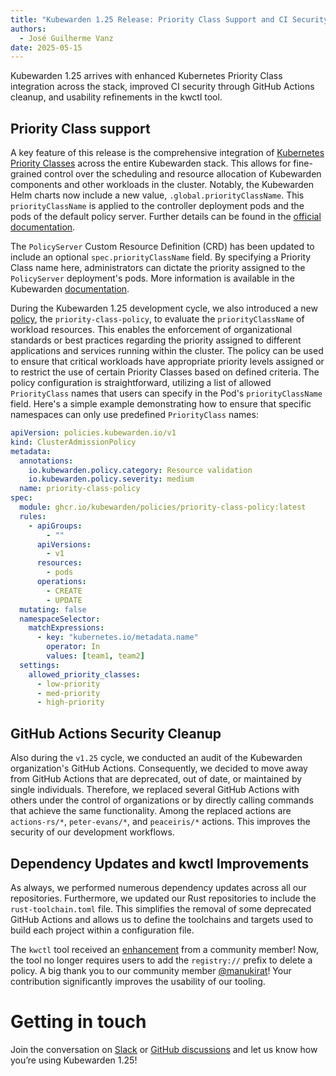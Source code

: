 ```yaml
---
title: "Kubewarden 1.25 Release: Priority Class Support and CI Security Enhancements"
authors:
  - José Guilherme Vanz
date: 2025-05-15
---
```


Kubewarden 1.25 arrives with enhanced Kubernetes Priority Class integration
across the stack, improved CI security through GitHub Actions cleanup, and
usability refinements in the kwctl tool.

## Priority Class support

A key feature of this release is the comprehensive integration of [Kubernetes
Priority
Classes](https://kubernetes.io/docs/concepts/scheduling-eviction/pod-priority-preemption/)
across the entire Kubewarden stack. This allows for fine-grained control over
the scheduling and resource allocation of Kubewarden components and other
workloads in the cluster. Notably, the Kubewarden Helm charts now include a new
value, `.global.priorityClassName`. This `priorityClassName` is applied to the
controller deployment pods and the pods of the default policy server. Further
details can be found in the [official
documentation](https://docs.kubewarden.io/howtos/production-deployments).

The `PolicyServer` Custom Resource Definition (CRD) has been updated to include
an optional `spec.priorityClassName` field. By specifying a Priority Class name
here, administrators can dictate the priority assigned to the `PolicyServer`
deployment's pods. More information is available in the Kubewarden
[documentation](https://docs.kubewarden.io/howtos/policy-servers/production-deployments#configuring-priorityclasses).

During the Kubewarden 1.25 development cycle, we also introduced a new
[policy](https://github.com/kubewarden/priority-class-policy), the
`priority-class-policy`, to evaluate the `priorityClassName` of workload
resources. This enables the enforcement of organizational standards or best
practices regarding the priority assigned to different applications and
services running within the cluster. The policy can be used to ensure that
critical workloads have appropriate priority levels assigned or to restrict the
use of certain Priority Classes based on defined criteria. The policy
configuration is straightforward, utilizing a list of allowed `PriorityClass`
names that users can specify in the Pod's `priorityClassName` field. Here's a
simple example demonstrating how to ensure that specific namespaces can only
use predefined `PriorityClass` names:

```yaml
apiVersion: policies.kubewarden.io/v1
kind: ClusterAdmissionPolicy
metadata:
  annotations:
    io.kubewarden.policy.category: Resource validation
    io.kubewarden.policy.severity: medium
  name: priority-class-policy
spec:
  module: ghcr.io/kubewarden/policies/priority-class-policy:latest
  rules:
    - apiGroups:
        - ""
      apiVersions:
        - v1
      resources:
        - pods
      operations:
        - CREATE
        - UPDATE
  mutating: false
  namespaceSelector:
    matchExpressions:
      - key: "kubernetes.io/metadata.name"
        operator: In
        values: [team1, team2]
  settings:
    allowed_priority_classes:
      - low-priority
      - med-priority
      - high-priority
```

## GitHub Actions Security Cleanup

Also during the `v1.25` cycle, we conducted an audit of the Kubewarden
organization's GitHub Actions. Consequently, we decided to move away from
GitHub Actions that are deprecated, out of date, or maintained by single
individuals. Therefore, we replaced several GitHub Actions with others under
the control of organizations or by directly calling commands that achieve the
same functionality. Among the replaced actions are `actions-rs/*`,
`peter-evans/*`, and `peaceiris/*` actions. This improves the security of our
development workflows.

## Dependency Updates and kwctl Improvements

As always, we performed numerous dependency updates across all our
repositories. Furthermore, we updated our Rust repositories to include the
`rust-toolchain.toml` file. This simplifies the removal of some deprecated
GitHub Actions and allows us to define the toolchains and targets used to build
each project within a configuration file.

The `kwctl` tool received an
[enhancement](https://github.com/kubewarden/kwctl/pull/1169) from a community
member! Now, the tool no longer requires users to add the `registry://` prefix
to delete a policy. A big thank you to our community member
[@manukirat](https://github.com/manukirat)! Your contribution significantly
improves the usability of our tooling.

# Getting in touch

Join the conversation on
[Slack](https://kubernetes.slack.com/?redir=%2Fmessages%2Fkubewarden) or
[GitHub discussions](https://github.com/orgs/kubewarden/discussions) and let us
know how you’re using Kubewarden 1.25!
